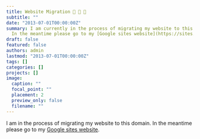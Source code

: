 ```yaml
---
title: Website Migration 🐌 🐌 🐌
subtitle: ""
date: "2013-07-01T00:00:00Z"
summary: I am currently in the process of migrating my website to this domain.
  In the meantime please go to my [Google sites website](https://sites.google.com/view/jivizcaino/home).
draft: false
featured: false
authors: admin
lastmod: "2013-07-01T00:00:00Z"
tags: []
categories: []
projects: []
image:
  caption: ""
  focal_point: ""
  placement: 2
  preview_only: false
  filename: ""
---
```

I am in the process of migrating my website to this domain. In the meantime please go to my [Google sites website](https://sites.google.com/view/jivizcaino/home).
